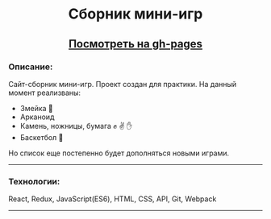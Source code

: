 # <p align="center">Сборник мини-игр</p>
## <div align="center" ><a href="https://nameless501.github.io/mini-games/">Посмотреть на gh-pages</a></div>

### Описание: 
Сайт-сборник мини-игр. Проект создан для практики. На данный момент реализваны:
 - Змейка :snake:
 - Арканоид 
 - Камень, ножницы, бумага :fist: :v: :hand:
 - Баскетбол :basketball:
 
Но список еще постепенно будет дополняться новыми играми.

___


### Технологии: 

React, Redux, JavaScript(ES6), HTML, CSS, API, Git, Webpack
___
